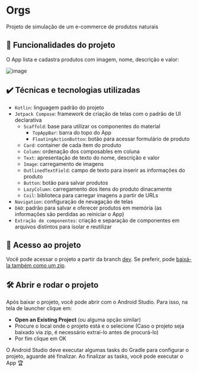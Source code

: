 # Orgs

Projeto de simulação de um e-commerce de produtos naturais

## 🔨 Funcionalidades do projeto

O App lista e cadastra produtos com imagem, nome, descrição e valor:

![image](https://user-images.githubusercontent.com/8989346/125341595-268f7700-e32a-11eb-8063-0d4876cb3a4d.png)

## ✔️ Técnicas e tecnologias utilizadas

- `Kotlin`: linguagem padrão do projeto
- `Jetpack Compose`: framework de criação de telas com o padrão de UI declarativa
  - `Scaffold`: base para utilizar os componentes do material
    - `TopAppBar`: barra do topo do App
    - `FloatingActionButton`: botão para acessar formulário de produto
  - `Card`: container de cada item do produto
  - `Column`: ordenação dos composables em coluna
  - `Text`: apresentação de texto do nome, descrição e valor
  - `Image`: carregamento de imagens
  - `OutlinedTextField`: campo de texto para inserir as informações do produto
  - `Button`: botão para salvar produtos
  - `LazyColumn`: carregamento dos itens do produto dinacamente
  - `Coil`: biblioteca para carregar imagens a partir de URLs
- `Navigation`: configuração de nevagação de telas
- `DAO`: padrão para salvar e oferecer produtos em memória (as informações são perdidas ao reiniciar o App)
- `Extração de componentes`: criação e separação de componentes em arquivos distintos para isolar e reutilizar

## 📁 Acesso ao projeto

Você pode acessar o projeto a partir da branch [dev](https://github.com/alexfelipe/orgs-jetpack-compose/tree/dev). Se preferir, pode [baixá-la também como um zip](https://github.com/alexfelipe/orgs-jetpack-compose/archive/refs/heads/dev.zip).

 ## 🛠️ Abrir e rodar o projeto

Após baixar o projeto, você pode abrir com o Android Studio. Para isso, na tela de launcher clique em:

- **Open an Existing Project** (ou alguma opção similar)
- Procure o local onde o projeto está e o selecione (Caso o projeto seja baixado via zip, é necessário extraí-lo antes de procurá-lo)
- Por fim clique em OK

O Android Studio deve executar algumas tasks do Gradle para configurar o projeto, aguarde até finalizar. Ao finalizar as tasks, você pode executar o App 🏆
